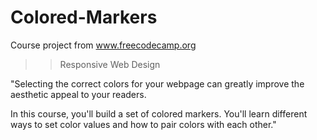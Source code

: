 # Colored-Markers
 Course project from www.freecodecamp.org

>> Responsive Web Design

"Selecting the correct colors for your webpage can greatly improve the aesthetic appeal to your readers.

In this course, you'll build a set of colored markers. You'll learn different ways to set color values and how to pair colors with each other."